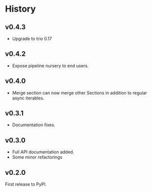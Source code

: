 # History

## v0.4.3

* Upgrade to trio 0.17

## v0.4.2

* Expose pipeline nursery to end users.

## v0.4.0

* Merge section can now merge other Sections in addition to regular async iterables.

## v0.3.1

* Documentation fixes.

## v0.3.0

* Full API documentation added.
* Some minor refactorings

## v0.2.0

First release to PyPI.